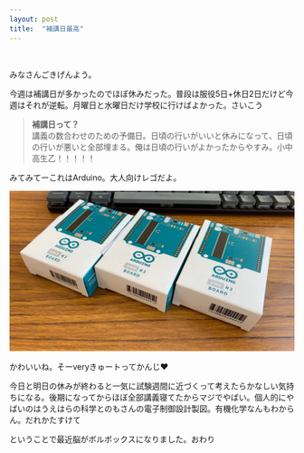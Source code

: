 ```yaml
---
layout: post
title:  "補講日最高"
---
```

<br>

みなさんごきげんよう。

今週は補講日が多かったのでほぼ休みだった。普段は服役5日+休日2日だけど今週はそれが逆転。月曜日と水曜日だけ学校に行けばよかった。さいこう

> **補講日って？**<br>
> 講義の数合わせのための予備日。日頃の行いがいいと休みになって、日頃の行いが悪いと全部埋まる。俺は日頃の行いがよかったからやすみ。小中高生乙！！！！！

みてみてーこれはArduino。大人向けレゴだよ。

![](../img/2022/11/12/IMG_0116.jpg)

かわいいね。そーveryきゅートってかんじ❤️

今日と明日の休みが終わると一気に試験週間に近づくって考えたらかなしい気持ちになる。後期になってからほぼ全部講義寝てたからマジでやばい。個人的にやばいのはうえはらの科学とのもさんの電子制御設計製図。有機化学なんもわからん。だれかたすけて

ということで最近脳がボルボックスになりました。おわり